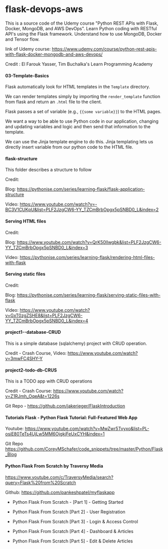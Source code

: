 # flask-devops-aws

This is a source code of the Udemy course "Python REST APIs with Flask, Docker, MongoDB, and AWS DevOps". 
Learn Python coding with RESTful API's using the Flask framework. Understand how to use MongoDB, Docker and Tensor flow.

link of Udemy course: https://www.udemy.com/course/python-rest-apis-with-flask-docker-mongodb-and-aws-devops/

Credit : El Farouk Yasser, Tim Buchalka's Learn Programming Academy

#### 03-Template-Basics

Flask automatically look for HTML templates in the  `Template` directory.   

We can render templates simply by importing the 
`render_template` function from flask and return an `.html` file to the client. 

Flask passes a set of variable (e.g., `{{some variable}}`) to the HTML pages.


We want  a way to be able to use Python code in our application, 
changing and updating variables and logic and then send that information to the template. 

We can use the Jinja template engine to do this. Jinja templating lets us directly insert variable from our python code to the HTML file.

#### flask-structure

This folder describes a structure to follow

Credit:

Blog: https://pythonise.com/series/learning-flask/flask-application-structure

Video: https://www.youtube.com/watch?v=-BC3V1CUKpU&list=PLF2JzgCW6-YY_TZCmBrbOpgx5pSNBD0_L&index=2

#### Serving HTML files

Credit:

Blog: https://www.youtube.com/watch?v=QrK50lIwgbk&list=PLF2JzgCW6-YY_TZCmBrbOpgx5pSNBD0_L&index=3

Video:  https://pythonise.com/series/learning-flask/rendering-html-files-with-flask


#### Serving static files

Credit:

Blog: https://pythonise.com/series/learning-flask/serving-static-files-with-flask

Video: https://www.youtube.com/watch?v=GxT0zgZSHE8&list=PLF2JzgCW6-YY_TZCmBrbOpgx5pSNBD0_L&index=4

#### project1--database-CRUD

This is a simple database (sqlalchemy) project with CRUD operation.

Credit - Crash Course, Video: https://www.youtube.com/watch?v=3mwFC4SHY-Y

#### project2-todo-db-CRUS

This is a TODO app with CRUD operations

Credit - Crash Course: https://www.youtube.com/watch?v=Z1RJmh_OqeA&t=1226s

Git Repo - https://github.com/jakerieger/FlaskIntroduction

#### Tutorials Flask - Python Flask Tutorial: Full-Featured Web App

Youtube:
https://www.youtube.com/watch?v=MwZwr5Tvyxo&list=PL-osiE80TeTs4UjLw5MM6OjgkjFeUxCYH&index=1

Git Repo
https://github.com/CoreyMSchafer/code_snippets/tree/master/Python/Flask_Blog

#### Python Flask From Scratch by Traversy Media

https://www.youtube.com/c/TraversyMedia/search?query=Flask%20from%20Scratch

Github: https://github.com/pankeshpatel/myflaskapp

- Python Flask From Scratch - [Part 1] - Getting Started
  
- Python Flask From Scratch [Part 2] - User Registration

- Python Flask From Scratch [Part 3] - Login & Access Control

- Python Flask From Scratch [Part 4] - Dashboard & Articles

- Python Flask From Scratch [Part 5] - Edit & Delete Articles
